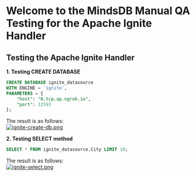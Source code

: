 # Welcome to the MindsDB Manual QA Testing for the Apache Ignite Handler

## Testing the Apache Ignite Handler

**1. Testing CREATE DATABASE**

```sql
CREATE DATABASE ignite_datasource
WITH ENGINE = 'ignite',
PARAMETERS = {
    "host": "0.tcp.ap.ngrok.io",
    "port": 12593
};
```

The result is as follows:
<br>
[![ignite-create-db.png](https://i.postimg.cc/HLSByMqt/ignite-create-db.png)](https://postimg.cc/947d3DF4)

**2. Testing SELECT method**

```sql
SELECT * FROM ignite_datasource.City LIMIT 10;
```

The result is as follows:
<br>
[![ignite-select.png](https://i.postimg.cc/85jwB5Dg/ignite-select.png)](https://postimg.cc/cgGQddrF)